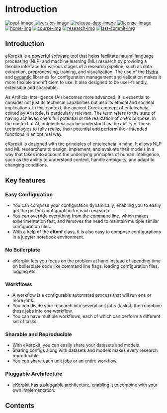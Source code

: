 # Introduction

[![pypi-image]][pypi-url]
[![version-image]][release-url]
[![release-date-image]][release-url]
[![license-image]][license-url]
[![home-img]][home-url]
[![course-img]][course-url]
[![research-img]][research-url]
[![last-commit-img]][last-commit-url]

[pypi-image]: https://badge.fury.io/py/ekorpkit.svg
[pypi-url]: https://pypi.org/project/ekorpkit
[license-image]: https://img.shields.io/github/license/entelecheia/ekorpkit
[license-url]: https://github.com/entelecheia/ekorpkit/blob/main/LICENSE
[version-image]: https://img.shields.io/github/v/release/entelecheia/ekorpkit?sort=semver
[release-date-image]: https://img.shields.io/github/release-date/entelecheia/ekorpkit
[release-url]: https://github.com/entelecheia/ekorpkit/releases

[home-img]: https://img.shields.io/badge/home-entelecheia.me-blue
[home-url]: https://ekorpkit.me
[course-img]: https://img.shields.io/badge/course-entelecheia.ai-blue
[course-url]: https://course.entelecheia.ai
[research-img]: https://img.shields.io/badge/research-entelecheia.ai-blue
[research-url]: https://research.entelecheia.ai
[linkedin-img]: https://img.shields.io/badge/LinkedIn-blue?logo=linkedin
[linkedin-url]: https://www.linkedin.com/in/entelecheia/
[last-commit-img]: https://img.shields.io/github/last-commit/entelecheia/lecture?label=last%20update
[last-commit-url]: https://github.com/entelecheia/lecture

## Introduction

eKorpkit is a powerful software tool that helps facilitate natural language processing (NLP) and machine learning (ML) research by providing a flexible interface for various stages of a research pipeline, such as data extraction, preprocessing, training, and visualization. The use of the [Hydra](https://hydra.cc/) and [pydantic](https://pydantic-docs.helpmanual.io) libraries for configuration management and validation makes it more flexible and efficient to use. It also designed to be user-friendly, extensible and shareable.

As Artificial Intelligence (AI) becomes more advanced, it is essential to consider not just its technical capabilities but also its ethical and societal implications. In this context, the ancient Greek concept of entelecheia, coined by Aristotle, is particularly relevant. The term refers to the state of having achieved one's full potential or the realization of one's purpose. In the context of AI, entelecheia can be understood as the ability of these technologies to fully realize their potential and perform their intended functions in an optimal way.

eKorpkit is designed with the principles of entelecheia in mind. It allows NLP and ML researchers to design, implement, and evaluate their models in a way that takes into account the underlying principles of human intelligence, such as the ability to understand context, handle ambiguity, and adapt to changing conditions.

## Key features

### Easy Configuration

- You can compose your configuration dynamically, enabling you to easily get the perfect configuration for each research.
- You can override everything from the command line, which makes experimentation fast, and removes the need to maintain multiple similar configuration files.
- With a help of the **eKonf** class, it is also easy to compose configurations in a jupyter notebook environment.

### No Boilerplate

- eKorpkit lets you focus on the problem at hand instead of spending time on boilerplate code like command line flags, loading configuration files, logging etc.

### Workflows

- A workflow is a configurable automated process that will run one or more jobs.
- You can divide your research into several unit jobs (tasks), then combine those jobs into one workflow.
- You can have multiple workflows, each of which can perform a different set of tasks.

### Sharable and Reproducible

- With eKorpkit, you can easily share your datasets and models.
- Sharing configs along with datasets and models makes every research reproducible.
- You can share each unit jobs or an entire workflow.

### Pluggable Architecture

- eKorpkit has a pluggable architecture, enabling it to combine with your own implementation.

## Contents

```{tableofcontents}

```
